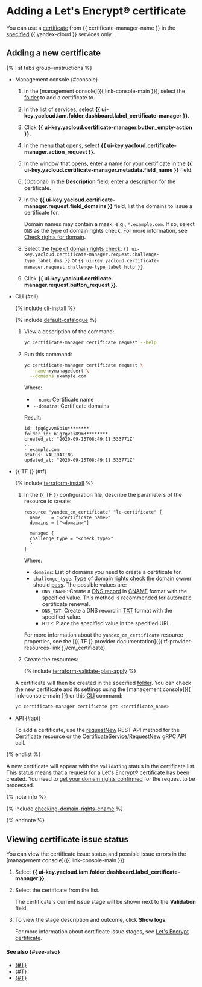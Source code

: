 # Adding a Let's Encrypt® certificate

You can use a [certificate](../../concepts/managed-certificate.md) from {{ certificate-manager-name }} in the [specified](../../concepts/services.md) {{ yandex-cloud }} services only.

## Adding a new certificate

{% list tabs group=instructions %}

- Management console {#console}

  1. In the [management console]({{ link-console-main }}), select the [folder](../../../resource-manager/concepts/resources-hierarchy.md#folder) to add a certificate to.
  1. In the list of services, select **{{ ui-key.yacloud.iam.folder.dashboard.label_certificate-manager }}**.
  1. Click **{{ ui-key.yacloud.certificate-manager.button_empty-action }}**.
  1. In the menu that opens, select **{{ ui-key.yacloud.certificate-manager.action_request }}**.
  1. In the window that opens, enter a name for your certificate in the **{{ ui-key.yacloud.certificate-manager.metadata.field_name }}** field.
  1. (Optional) In the **Description** field, enter a description for the certificate.
  1. In the **{{ ui-key.yacloud.certificate-manager.request.field_domains }}** field, list the domains to issue a certificate for.

     Domain names may contain a mask, e.g., `*.example.com`. If so, select `DNS` as the type of domain rights check. For more information, see [Check rights for domain](../../concepts/challenges.md#dns).
  1. Select the [type of domain rights check](../../concepts/challenges.md): `{{ ui-key.yacloud.certificate-manager.request.challenge-type_label_dns }}` or `{{ ui-key.yacloud.certificate-manager.request.challenge-type_label_http }}`.
  1. Click **{{ ui-key.yacloud.certificate-manager.request.button_request }}**.

- CLI {#cli}

  {% include [cli-install](../../../_includes/cli-install.md) %}

  {% include [default-catalogue](../../../_includes/default-catalogue.md) %}

  1. View a description of the command:

     ```bash
     yc certificate-manager certificate request --help
     ```

  1. Run this command:

     ```bash
     yc certificate-manager certificate request \
       --name mymanagedcert \
       --domains example.com
     ```

     Where:
     * `--name`: Certificate name
     * `--domains`: Certificate domains

     Result:

     ```text
     id: fpq6gvvm6piu********
     folder_id: b1g7gvsi89m3********
     created_at: "2020-09-15T08:49:11.533771Z"
     ...
     - example.com
     status: VALIDATING
     updated_at: "2020-09-15T08:49:11.533771Z"
     ```

- {{ TF }} {#tf}

  {% include [terraform-install](../../../_includes/terraform-install.md) %}

  1. In the {{ TF }} configuration file, describe the parameters of the resource to create:

     ```hcl
     resource "yandex_cm_certificate" "le-certificate" {
       name    = "<certificate_name>"
       domains = ["<domain>"]

       managed {
       challenge_type = "<check_type>"
       }
     }
     ```

     Where:
     * `domains`: List of domains you need to create a certificate for.
     * `challenge_type`: [Type of domain rights check](../../concepts/challenges.md) the domain owner should [pass](cert-validate.md). The possible values are:
       * `DNS_CNAME`: Create a [DNS record](../../../dns/concepts/resource-record.md) in [CNAME](../../../dns/concepts/resource-record.md#cname-cname) format with the specified value. This method is recommended for automatic certificate renewal.
       * `DNS_TXT`: Create a DNS record in [TXT](../../../dns/concepts/resource-record.md#txt) format with the specified value.
       * `HTTP`: Place the specified value in the specified URL.

     For more information about the `yandex_cm_certificate` resource properties, see the [{{ TF }} provider documentation]({{ tf-provider-resources-link }}/cm_certificate).
  1. Create the resources:

     {% include [terraform-validate-plan-apply](../../../_tutorials/_tutorials_includes/terraform-validate-plan-apply.md) %}

  A certificate will then be created in the specified [folder](../../../resource-manager/concepts/resources-hierarchy.md#folder). You can check the new certificate and its settings using the [management console]({{ link-console-main }}) or this [CLI](../../../cli/) command:

  ```bash
  yc certificate-manager certificate get <certificate_name>
  ```

- API {#api}

  To add a certificate, use the [requestNew](../../api-ref/Certificate/requestNew.md) REST API method for the [Certificate](../../api-ref/Certificate/) resource or the [CertificateService/RequestNew](../../api-ref/grpc/Certificate/requestNew.md) gRPC API call.

{% endlist %}

A new certificate will appear with the `Validating` status in the certificate list. This status means that a request for a Let's Encrypt® certificate has been created. You need to [get your domain rights confirmed](cert-validate.md) for the request to be processed.

{% note info %}

{% include [checking-domain-rights-cname](../../../_includes/certificate-manager/checking-domain-rights-cname.md) %}

{% endnote %}

## Viewing certificate issue status

You can view the certificate issue status and possible issue errors in the [management console]({{ link-console-main }}):

1. Select **{{ ui-key.yacloud.iam.folder.dashboard.label_certificate-manager }}**.
1. Select the certificate from the list.
   
   The certificate's current issue stage will be shown next to the **Validation** field.
1. To view the stage description and outcome, click **Show logs**.

   For more information about certificate issue stages, see [Let's Encrypt certificate](../../concepts/managed-certificate.md#issue-statuses).

#### See also {#see-also}

* [{#T}](cert-get-content.md)
* [{#T}](cert-validate.md)
* [{#T}](cert-update.md)